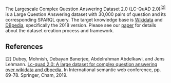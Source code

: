 The Largescale Complex Question Answering Dataset 2.0 (LC-QuAD 2.0)<sup>[[2]](#myfootnote2)</sup> is a Large Question Answering dataset with 30,000 pairs of question and its corresponding SPARQL query. The target knowledge base is [Wikidata](https://wikidata.org/wiki/Wikidata:Main_Page/) and [DBpedia](https://dbpedia.org/), specifically the 2018 version. Please see our [paper](https://figshare.com/projects/LCQuAD_2_0/62270) for details about the dataset creation process and framework.


## References
<a name="myfootnote2">[2]</a> Dubey, Mohnish, Debayan Banerjee, Abdelrahman Abdelkawi, and Jens Lehmann. [Lc-quad 2.0: A large dataset for complex question answering over wikidata and dbpedia.](http://jens-lehmann.org/files/2019/iswc_lcquad2.pdf) In International semantic web conference, pp. 69-78. Springer, Cham, 2019.